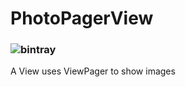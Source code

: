 # PhotoPagerView
### ![bintray](https://img.shields.io/bintray/v/jiewang19951030/Maven/PhotoPagerView.svg)
A View uses ViewPager to show images
